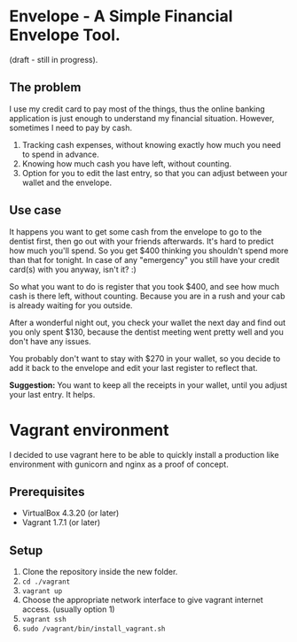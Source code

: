 # Envelope - A Simple Financial Envelope Tool.

(draft - still in progress).

## The problem

I use my credit card to pay most of the things, thus the online banking application is just enough to understand my financial situation.
However, sometimes I need to pay by cash.

1. Tracking cash expenses, without knowing exactly how much you need to spend in advance.
1. Knowing how much cash you have left, without counting.
1. Option for you to edit the last entry, so that you can adjust between your wallet and the envelope.

## Use case

It happens you want to get some cash from the envelope to go to the dentist first, then go out with your friends afterwards.
It's hard to predict how much you'll spend. So you get $400 thinking you shouldn't spend more than that for tonight.
In case of any "emergency" you still have your credit card(s) with you anyway, isn't it? :)

So what you want to do is register that you took $400, and see how much cash is there left, without counting.
Because you are in a rush and your cab is already waiting for you outside.

After a wonderful night out, you check your wallet the next day and find out you only spent $130, because the dentist meeting went pretty well and you don't have any issues. 

You probably don't want to stay with $270 in your wallet, so you decide to add it back to the envelope and edit your last register to reflect that.

**Suggestion:** You want to keep all the receipts in your wallet, until you adjust your last entry. It helps.

# Vagrant environment

I decided to use vagrant here to be able to quickly install a production like environment with gunicorn and nginx as a proof of concept.

## Prerequisites

- VirtualBox 4.3.20 (or later)
- Vagrant 1.7.1 (or later)

## Setup

1. Clone the repository inside the new folder.
2. `cd ./vagrant`
3. `vagrant up`
4. Choose the appropriate network interface to give vagrant internet access. (usually option 1)
6. `vagrant ssh`
7. `sudo /vagrant/bin/install_vagrant.sh`
